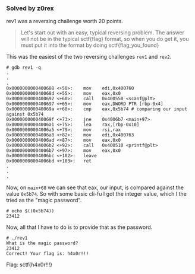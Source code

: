 ### Solved by z0rex

rev1 was a reversing challenge worth 20 points.

> Let's start out with an easy, typical reversing problem.
> The answer will not be in the typical sctf{flag} format, so when you do get it,
> you must put it into the format by doing sctf{flag_you_found}

This was the easiest of the two reversing challenges `rev1` and `rev2`.

```
# gdb rev1 -q
.
.
.
0x0000000000400688 <+50>:    mov    edi,0x400760
0x000000000040068d <+55>:    mov    eax,0x0
0x0000000000400692 <+60>:    call   0x400550 <scanf@plt>
0x0000000000400697 <+65>:    mov    eax,DWORD PTR [rbp-0x4]
0x000000000040069a <+68>:    cmp    eax,0x5b74 # comparing our input against 0x5b74
0x000000000040069f <+73>:    jne    0x4006b7 <main+97>
0x00000000004006a1 <+75>:    lea    rax,[rbp-0x10]
0x00000000004006a5 <+79>:    mov    rsi,rax
0x00000000004006a8 <+82>:    mov    edi,0x400763
0x00000000004006ad <+87>:    mov    eax,0x0
0x00000000004006b2 <+92>:    call   0x400510 <printf@plt>
0x00000000004006b7 <+97>:    mov    eax,0x0
0x00000000004006bc <+102>:   leave  
0x00000000004006bd <+103>:   ret    
.
.
.
```

Now, on `main+68` we can see that eax, our input, is compared against the value 
`0x5b74`. So with some basic cli-fu I got the integer value, which I the tried
as the "magic password".

```
# echo $((0x5b74))
23412
```

Now, all that I have to do is to provide that as the password.

```
# ./rev1
What is the magic password?
23412
Correct! Your flag is: h4x0r!!!
```

Flag: sctf{h4x0r!!!}